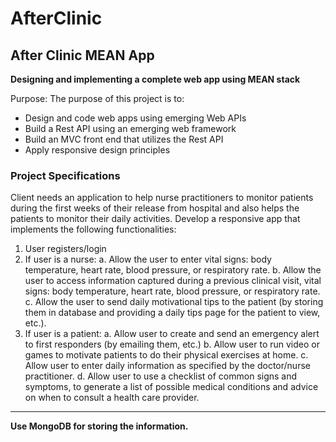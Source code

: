 ﻿# AfterClinic


## After Clinic MEAN App

**Designing and implementing a complete web app using MEAN stack**

Purpose: The purpose of this project is to:
  - Design and code web apps using emerging Web APIs
  - Build a Rest API using an emerging web framework
  - Build an MVC front end that utilizes the Rest API
  - Apply responsive design principles

### Project Specifications
Client needs an application to help nurse practitioners to monitor patients during the first weeks of their release from hospital and also helps the patients to monitor their daily activities. Develop a responsive app that implements the following functionalities:
             
1. User registers/login
2. If user is a nurse:
	a. Allow the user to enter vital signs: body temperature, heart rate, blood pressure, or respiratory rate.
	b. Allow the user to access information captured during a previous clinical visit, vital signs: body temperature, heart rate, blood pressure, or respiratory rate.
	c. Allow the user to send daily motivational tips to the patient (by storing them in database and providing a daily tips page for the patient to view, etc.).
3. If user is a patient:
	a. Allow user to create and send an emergency alert to first responders (by emailing them, etc.)
	b. Allow user to run video or games to motivate patients to do their physical exercises at home.
	c. Allow user to enter daily information as specified by the doctor/nurse practitioner.
	d. Allow user to use a checklist of common signs and symptoms, to generate a list of possible medical conditions and advice on when to consult a health care provider.
                
----
**Use MongoDB for storing the information.**
